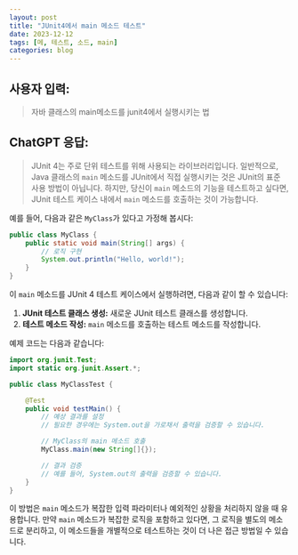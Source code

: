 ```yaml
---
layout: post
title: "JUnit4에서 main 메소드 테스트"
date: 2023-12-12
tags: [메, 테스트, 소드, main]
categories: blog
---
```


## 사용자 입력:
> 자바 클래스의 main메소드를 junit4에서 실행시키는 법

## ChatGPT 응답:
> JUnit 4는 주로 단위 테스트를 위해 사용되는 라이브러리입니다. 일반적으로, Java 클래스의 `main` 메소드를 JUnit에서 직접 실행시키는 것은 JUnit의 표준 사용 방법이 아닙니다. 하지만, 당신이 `main` 메소드의 기능을 테스트하고 싶다면, JUnit 테스트 케이스 내에서 `main` 메소드를 호출하는 것이 가능합니다.

예를 들어, 다음과 같은 `MyClass`가 있다고 가정해 봅시다:

```java
public class MyClass {
    public static void main(String[] args) {
        // 로직 구현
        System.out.println("Hello, world!");
    }
}
```

이 `main` 메소드를 JUnit 4 테스트 케이스에서 실행하려면, 다음과 같이 할 수 있습니다:

1. **JUnit 테스트 클래스 생성:** 새로운 JUnit 테스트 클래스를 생성합니다.
2. **테스트 메소드 작성:** `main` 메소드를 호출하는 테스트 메소드를 작성합니다.

예제 코드는 다음과 같습니다:

```java
import org.junit.Test;
import static org.junit.Assert.*;

public class MyClassTest {

    @Test
    public void testMain() {
        // 예상 결과를 설정
        // 필요한 경우에는 System.out을 가로채서 출력을 검증할 수 있습니다.

        // MyClass의 main 메소드 호출
        MyClass.main(new String[]{});

        // 결과 검증
        // 예를 들어, System.out의 출력을 검증할 수 있습니다.
    }
}
```

이 방법은 `main` 메소드가 복잡한 입력 파라미터나 예외적인 상황을 처리하지 않을 때 유용합니다. 만약 `main` 메소드가 복잡한 로직을 포함하고 있다면, 그 로직을 별도의 메소드로 분리하고, 이 메소드들을 개별적으로 테스트하는 것이 더 나은 접근 방법일 수 있습니다.

